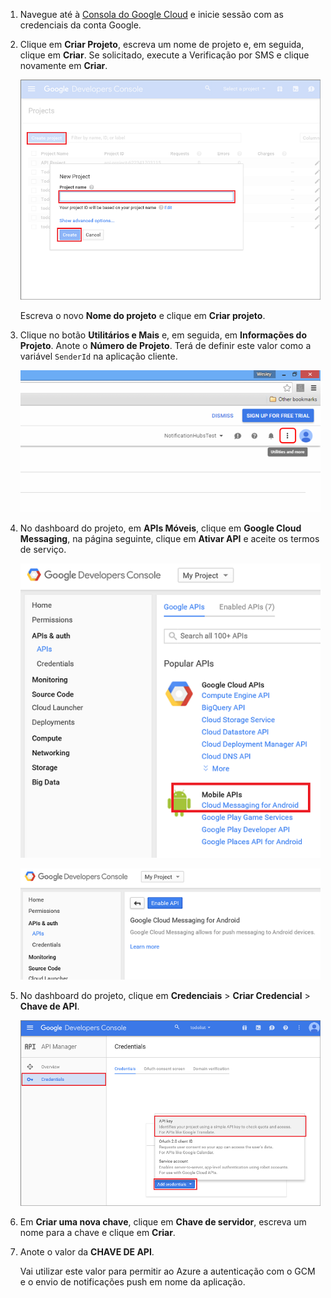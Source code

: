 
1. Navegue até à [Consola do Google Cloud](https://console.developers.google.com/project) e inicie sessão com as credenciais da conta Google. 
2. Clique em **Criar Projeto**, escreva um nome de projeto e, em seguida, clique em **Criar**. Se solicitado, execute a Verificação por SMS e clique novamente em **Criar**.
   
    ![Criar novo projeto](./media/mobile-services-enable-google-cloud-messaging/mobile-services-google-new-project.png)   
   
     Escreva o novo **Nome do projeto** e clique em **Criar projeto**.
3. Clique no botão **Utilitários e Mais** e, em seguida, em **Informações do Projeto**. Anote o **Número de Projeto**. Terá de definir este valor como a variável `SenderId` na aplicação cliente.
   
    ![Utilitários e muito mais](./media/mobile-services-enable-google-cloud-messaging/notification-hubs-utilities-and-more.png)
4. No dashboard do projeto, em **APIs Móveis**, clique em **Google Cloud Messaging**, na página seguinte, clique em **Ativar API** e aceite os termos de serviço. 
   
    ![Ativar o GCM](./media/mobile-services-enable-google-cloud-messaging/enable-GCM.png)
   
    ![Ativar o GCM](./media/mobile-services-enable-google-cloud-messaging/enable-gcm-2.png) 
5. No dashboard do projeto, clique em **Credenciais** > **Criar Credencial** > **Chave de API**. 
   
    ![](./media/mobile-services-enable-google-cloud-messaging/mobile-services-google-create-server-key.png)
6. Em **Criar uma nova chave**, clique em **Chave de servidor**, escreva um nome para a chave e clique em **Criar**.
7. Anote o valor da **CHAVE DE API**.
   
    Vai utilizar este valor para permitir ao Azure a autenticação com o GCM e o envio de notificações push em nome da aplicação.



<!--HONumber=Nov16_HO5-->


